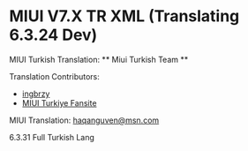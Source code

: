 MIUI V7.X TR XML
(Translating 6.3.24 Dev)
==============================

MIUI Turkish Translation: ** Miui Turkish Team **

Translation Contributors:
- [ingbrzy](http://xiaomi.eu)
- [ MIUI Turkiye Fansite](http://www.miuiturkiye.net)  

MIUI Translation: haqanguven@msn.com


6.3.31 Full Turkish Lang

